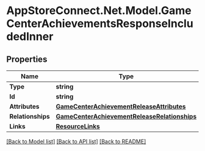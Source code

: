 # AppStoreConnect.Net.Model.GameCenterAchievementsResponseIncludedInner

## Properties

Name | Type | Description | Notes
------------ | ------------- | ------------- | -------------
**Type** | **string** |  | 
**Id** | **string** |  | 
**Attributes** | [**GameCenterAchievementReleaseAttributes**](GameCenterAchievementReleaseAttributes.md) |  | [optional] 
**Relationships** | [**GameCenterAchievementReleaseRelationships**](GameCenterAchievementReleaseRelationships.md) |  | [optional] 
**Links** | [**ResourceLinks**](ResourceLinks.md) |  | [optional] 

[[Back to Model list]](../README.md#documentation-for-models) [[Back to API list]](../README.md#documentation-for-api-endpoints) [[Back to README]](../README.md)

